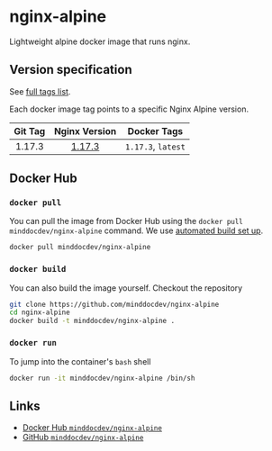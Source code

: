 # nginx-alpine
Lightweight alpine docker image that runs nginx.

## Version specification

See [full tags list](https://cloud.docker.com/u/minddocdev/repository/docker/minddocdev/nginx-alpine/tags).

Each docker image tag points to a specific Nginx Alpine version.

| Git Tag                                                        | Nginx Version                                              | Docker Tags       |
| :------------------------------------------------------------: |:----------------------------------------------------:| :----------------:|
| 1.17.3 | [1.17.3](https://github.com/nginxinc/docker-nginx/releases/tag/1.17.3) | `1.17.3`, `latest` |

## Docker Hub

### `docker pull`

You can pull the image from Docker Hub using the `docker pull minddocdev/nginx-alpine` command.
We use [automated build set up](https://docs.docker.com/docker-hub/builds/#create-an-automated-build).

```sh
docker pull minddocdev/nginx-alpine
```

### `docker build`

You can also build the image yourself. Checkout the repository

```sh
git clone https://github.com/minddocdev/nginx-alpine
cd nginx-alpine
docker build -t minddocdev/nginx-alpine .
```

### `docker run`

To jump into the container's `bash` shell

```sh
docker run -it minddocdev/nginx-alpine /bin/sh
```

## Links

* [Docker Hub `minddocdev/nginx-alpine`](https://hub.docker.com/r/minddocdev/nginx-alpine)
* [GitHub `minddocdev/nginx-alpine`](https://github.com/minddocdev/nginx-alpine)
